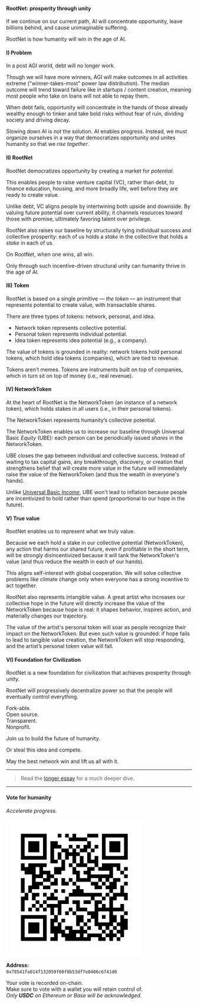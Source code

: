 #### RootNet: prosperity through unity

If we continue on our current path, AI will concentrate opportunity, leave billions behind, and cause unimaginable suffering.

RootNet is how humanity will win in the age of AI.

#### I) Problem

In a post AGI world, debt will no longer work.

Though we will have more winners, AGI will make outcomes in all activities extreme ("winner-takes-most" power law distribution). The median outcome will trend toward failure like in startups / content creation, meaning most people who take on loans will not able to repay them. 

When debt fails, opportunity will concentrate in the hands of those already wealthy enough to tinker and take bold risks without fear of ruin, dividing society and driving decay.

Slowing down AI is *not* the solution. AI enables progress. Instead, we must organize ourselves in a way that democratizes opportunity and unites humanity so that we *rise together*.

####  II) RootNet

RootNet democratizes opportunity by creating a market for *potential*.

This enables people to raise venture capital (VC), rather than debt, to finance education, housing, and more broadly life, well before they are ready to create value.

Unlike debt, VC aligns people by intertwining both upside and downside. By valuing future potential over current ability, it channels resources toward those with promise, ultimately favoring talent over privilege.

RootNet also raises our baseline by structurally tying individual success and collective prosperity: each of us holds a *stake* in the collective that holds a *stake* in each of us. 

On RootNet, when one wins, all win.

Only through such incentive-driven structural unity can humanity thrive in the age of AI.

#### III) Token

RootNet is based on a single primitive — *the token* — an instrument that represents potential to create value, with transactable shares. 

There are three types of tokens: network, personal, and idea.

- Network token represents collective potential.
- Personal token represents individual potential.
- Idea token represents idea potential (e.g., a company).

The value of tokens is grounded in reality: network tokens hold personal tokens, which hold idea tokens (companies), which are tied to revenue. 

Tokens aren’t memes. Tokens are instruments built on top of companies, which in turn sit on top of money (i.e., real revenue).

#### IV) NetworkToken

At the heart of RootNet is the NetworkToken (an instance of a network token), which holds stakes in all users (i.e., in their personal tokens).

The NetworkToken represents humanity’s collective potential.

The NetworkToken enables us to increase our baseline through Universal Basic *Equity* (UBE): each person can be periodically issued *shares* in the NetworkToken.

UBE closes the gap between individual and collective success. Instead of waiting to tax capital gains, any breakthrough, discovery, or creation that strengthens belief that will create more value in the future will immediately raise the value of the NetworkToken (and thus the wealth in everyone's hands).

Unlike [Universal Basic *Income*](https://en.wikipedia.org/wiki/Universal_basic_income), UBE won't lead to inflation because people are incentivized to hold rather than spend (proportional to our hope in the future).

#### V) True value

RootNet enables us to represent what we truly value.

Because we each hold a stake in our collective potential (NetworkToken), any action that harms our shared future, even if profitable in the short term, will be strongly disincentivized because it will tank the NetworkToken's value (and thus reduce the wealth in each of our hands).

This aligns self-interest with global cooperation. We will solve collective problems like climate change only when everyone has a strong incentive to act together.

RootNet also represents intangible value. A great artist who increases our collective hope in the future will directly increase the value of the NetworkToken because hope is real: it shapes behavior, inspires action, and materially changes our trajectory.

The value of the artist's personal token will soar as people recognize their impact on the NetworkToken. But even such value is grounded: if hope fails to lead to tangible value creation, the NetworkToken will stop responding, and the artist’s personal token value will fall.

#### VI) Foundation for Civilization

RootNet is a new foundation for civilization that achieves prosperity through unity.

RootNet will progressively decentralize power so that the people will eventually control everything.

Fork-able.<br/>
Open source.<br/>
Transparent.<br/>
Nonprofit.<br/>

Join us to build the future of humanity.

Or steal this idea and compete.

May the best network win and lift us all with it.

---

> Read the [longer essay](RootNet/RootNet.md) for a much deeper dive.

---

#### Vote for humanity

*Accelerate progress.*

![Vote QR Code](RootNet/appendix/assets/vote-address.png)

**Address:**  
`0x78541fa014f132059f60f8b53df7e0406c6741d0`

Your vote is recorded on-chain.<br/>
Make sure to vote with a wallet you will retain control of.<br/>
*Only **USDC** on Ethereum or Base will be acknowledged.*

